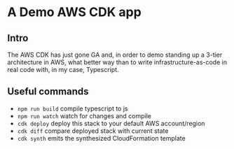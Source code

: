 # A Demo AWS CDK app

## Intro

The AWS CDK has just gone GA and, in order to demo standing up a 3-tier architecture in AWS, what better way than to write infrastructure-as-code in real code with, in my case, Typescript.


## Useful commands

 * `npm run build`   compile typescript to js
 * `npm run watch`   watch for changes and compile
 * `cdk deploy`      deploy this stack to your default AWS account/region
 * `cdk diff`        compare deployed stack with current state
 * `cdk synth`       emits the synthesized CloudFormation template
